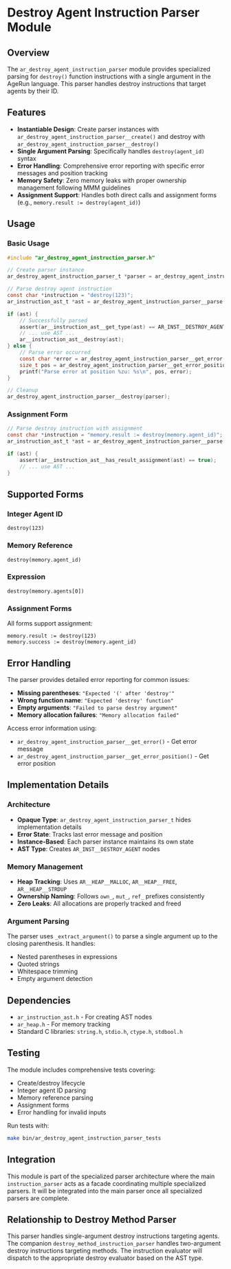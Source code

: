 # Destroy Agent Instruction Parser Module

## Overview

The `ar_destroy_agent_instruction_parser` module provides specialized parsing for `destroy()` function instructions with a single argument in the AgeRun language. This parser handles destroy instructions that target agents by their ID.

## Features

- **Instantiable Design**: Create parser instances with `ar_destroy_agent_instruction_parser__create()` and destroy with `ar_destroy_agent_instruction_parser__destroy()`
- **Single Argument Parsing**: Specifically handles `destroy(agent_id)` syntax
- **Error Handling**: Comprehensive error reporting with specific error messages and position tracking
- **Memory Safety**: Zero memory leaks with proper ownership management following MMM guidelines
- **Assignment Support**: Handles both direct calls and assignment forms (e.g., `memory.result := destroy(agent_id)`)

## Usage

### Basic Usage

```c
#include "ar_destroy_agent_instruction_parser.h"

// Create parser instance
ar_destroy_agent_instruction_parser_t *parser = ar_destroy_agent_instruction_parser__create();

// Parse destroy agent instruction
const char *instruction = "destroy(123)";
ar_instruction_ast_t *ast = ar_destroy_agent_instruction_parser__parse(parser, instruction, NULL);

if (ast) {
    // Successfully parsed
    assert(ar__instruction_ast__get_type(ast) == AR_INST__DESTROY_AGENT);
    // ... use AST ...
    ar__instruction_ast__destroy(ast);
} else {
    // Parse error occurred
    const char *error = ar_destroy_agent_instruction_parser__get_error(parser);
    size_t pos = ar_destroy_agent_instruction_parser__get_error_position(parser);
    printf("Parse error at position %zu: %s\n", pos, error);
}

// Cleanup
ar_destroy_agent_instruction_parser__destroy(parser);
```

### Assignment Form

```c
// Parse destroy instruction with assignment
const char *instruction = "memory.result := destroy(memory.agent_id)";
ar_instruction_ast_t *ast = ar_destroy_agent_instruction_parser__parse(parser, instruction, "memory.result");

if (ast) {
    assert(ar__instruction_ast__has_result_assignment(ast) == true);
    // ... use AST ...
}
```

## Supported Forms

### Integer Agent ID
```
destroy(123)
```

### Memory Reference
```
destroy(memory.agent_id)
```

### Expression
```
destroy(memory.agents[0])
```

### Assignment Forms
All forms support assignment:
```
memory.result := destroy(123)
memory.success := destroy(memory.agent_id)
```

## Error Handling

The parser provides detailed error reporting for common issues:

- **Missing parentheses**: `"Expected '(' after 'destroy'"`
- **Wrong function name**: `"Expected 'destroy' function"`
- **Empty arguments**: `"Failed to parse destroy argument"`
- **Memory allocation failures**: `"Memory allocation failed"`

Access error information using:
- `ar_destroy_agent_instruction_parser__get_error()` - Get error message
- `ar_destroy_agent_instruction_parser__get_error_position()` - Get error position

## Implementation Details

### Architecture
- **Opaque Type**: `ar_destroy_agent_instruction_parser_t` hides implementation details
- **Error State**: Tracks last error message and position
- **Instance-Based**: Each parser instance maintains its own state
- **AST Type**: Creates `AR_INST__DESTROY_AGENT` nodes

### Memory Management
- **Heap Tracking**: Uses `AR__HEAP__MALLOC`, `AR__HEAP__FREE`, `AR__HEAP__STRDUP`
- **Ownership Naming**: Follows `own_`, `mut_`, `ref_` prefixes consistently
- **Zero Leaks**: All allocations are properly tracked and freed

### Argument Parsing
The parser uses `_extract_argument()` to parse a single argument up to the closing parenthesis. It handles:
- Nested parentheses in expressions
- Quoted strings
- Whitespace trimming
- Empty argument detection

## Dependencies

- `ar_instruction_ast.h` - For creating AST nodes
- `ar_heap.h` - For memory tracking
- Standard C libraries: `string.h`, `stdio.h`, `ctype.h`, `stdbool.h`

## Testing

The module includes comprehensive tests covering:
- Create/destroy lifecycle
- Integer agent ID parsing
- Memory reference parsing
- Assignment forms
- Error handling for invalid inputs

Run tests with:
```bash
make bin/ar_destroy_agent_instruction_parser_tests
```

## Integration

This module is part of the specialized parser architecture where the main `instruction_parser` acts as a facade coordinating multiple specialized parsers. It will be integrated into the main parser once all specialized parsers are complete.

## Relationship to Destroy Method Parser

This parser handles single-argument destroy instructions targeting agents. The companion `destroy_method_instruction_parser` handles two-argument destroy instructions targeting methods. The instruction evaluator will dispatch to the appropriate destroy evaluator based on the AST type.